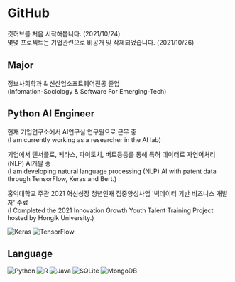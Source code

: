 # GitHub
깃허브를 처음 시작해봅니다. (2021/10/24)   
몇몇 프로젝트는 기업관련으로 비공개 및 삭제되었습니다. (2021/10/26)

## Major
정보사회학과 & 신산업소프트웨어전공 졸업   
(Infomation-Sociology & Software For Emerging-Tech)   

## Python AI Engineer
현재 기업연구소에서 AI연구실 연구원으로 근무 중   
(I am currently working as a researcher in the AI lab)    
   
기업에서 텐서플로, 케라스, 파이토치, 버트등등를 통해 특허 데이터로 자연어처리(NLP) AI개발 중   
(I am developing natural language processing (NLP) AI with patent data through TensorFlow, Keras and Bert.)    
   
홍익대학교 주관 2021 혁신성장 청년인재 집중양성사업 '빅데이터 기반 비즈니스 개발자' 수료   
(I Completed the 2021 Innovation Growth Youth Talent Training Project hosted by Hongik University.)      

![Keras](https://img.shields.io/badge/Keras-%23D00000.svg?style=for-the-badge&logo=Keras&logoColor=white)
![TensorFlow](https://img.shields.io/badge/TensorFlow-%23FF6F00.svg?style=for-the-badge&logo=TensorFlow&logoColor=white)

## Language
![Python](https://img.shields.io/badge/python-3670A0?style=for-the-badge&logo=python&logoColor=ffdd54)
![R](https://img.shields.io/badge/r-%23276DC3.svg?style=for-the-badge&logo=r&logoColor=white)
![Java](https://img.shields.io/badge/java-%23ED8B00.svg?style=for-the-badge&logo=java&logoColor=white) 
![SQLite](https://img.shields.io/badge/sqlite-%2307405e.svg?style=for-the-badge&logo=sqlite&logoColor=white)
![MongoDB](https://img.shields.io/badge/MongoDB-%234ea94b.svg?style=for-the-badge&logo=mongodb&logoColor=white)


